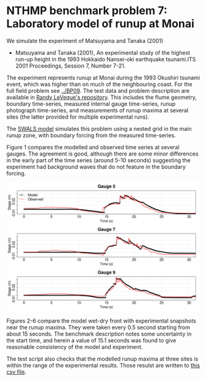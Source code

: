 # NTHMP benchmark problem 7: Laboratory model of runup at Monai

We simulate the experiment of Matsuyama and Tanaka (2001)
  * Matsuyama and Tanaka (2001), An experimental study of the highest run-up height in the 1993 Hokkaido Nansei-oki earthquake tsunami.ITS 2001 Proceedings, Session 7, Number 7-21.  

The experiment represents runup at Monai during the 1993 Okushiri tsunami event, which was higher than on much of the neighbouring coast. For the full field problem see [../BP09](../BP09). The test data and problem description are available in [Randy LeVeque's repository](https://github.com/rjleveque/nthmp-benchmark-problems/tree/master/BP07-DmitryN-Monai_valley_beach). This includes the flume geometry, boundary time-series, measured internal gauge time-series, runup photograph time-series, and measurements of runup maxima at several sites (the latter provided for multiple experimental runs). 

The [SWALS model](monai.f90) simulates this problem using a nested grid in the main runup zone, with boundary forcing from the measured time-series. 

Figure 1 compares the modelled and observed time series at several gauges. The agreement is good, although there are some minor differences in the early part of the time series (around 5-10 seconds) suggesting the experiment had background waves that do not feature in the boundary forcing.

![Figure 1: Modelled and observed gauge time-series at three sites.](gauges_plot.png)

Figures 2-6 compare the model wet-dry front with experimental snapshots near the runup maxima. They were taken every 0.5 second starting from about 15 seconds. The benchmark description notes some uncertainty in the start time, and herein a value of 15.1 seconds was found to give reasonable consistency of the model and experiment. 

The test script also checks that the modelled runup maxima at three sites is within the range of the experimental results. Those resulst are written to [this csv file](model_vs_experiment_test_result.csv). 
